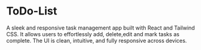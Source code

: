 # ToDo-List
A sleek and responsive task management app built with React and Tailwind CSS. It allows users to effortlessly add, delete,edit and mark tasks as complete. The UI is clean, intuitive, and fully responsive across devices. 
